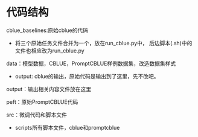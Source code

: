 # 代码结构
cblue_baselines:原始cblue的代码  
- 将三个原始任务文件合并为一个，放在run_cblue.py中， 后边脚本(.sh)中的文件也相应改为run_cblue.py

data：模型数据，CBLUE，PromptCBLUE样例数据集，改造数据集样式  
- output: cblue的输出，原始代码是输出到了这里，先不改吧。

output：输出相关内容文件放在这里  

peft：原始PromptCBLUE代码  

src：微调代码和脚本文件  
- scripts所有脚本文件，cblue和promptcblue  
